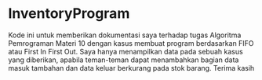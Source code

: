 # InventoryProgram
Kode ini untuk memberikan dokumentasi saya terhadap tugas Algoritma Pemrograman Materi 10 dengan kasus membuat program berdasarkan FIFO atau First In First Out. Saya hanya menampilkan data pada sebuah kasus yang diberikan, apabila teman-teman dapat menambahkan bagian data masuk tambahan dan data keluar berkurang pada stok barang. Terima kasih 
